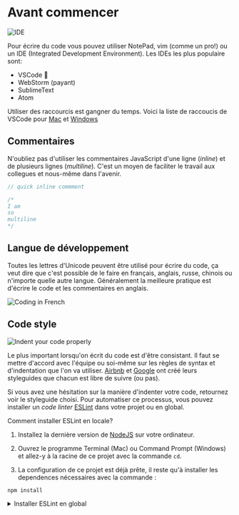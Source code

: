 # Avant commencer

![IDE](http://www.commitstrip.com/wp-content/uploads/2015/04/Strip-Ce-que-le-codeur-detest-dans-lIDE-650-final.jpg)

Pour écrire du code vous pouvez utiliser NotePad, vim (comme un pro!) ou un IDE (Integrated Development Environment).
Les IDEs les plus populaire sont:

+ VSCode 💖
+ WebStorm (payant)
+ SublimeText
+ Atom

Utiliser des raccourcis est gangner du temps. Voici la liste de raccoucis de VSCode pour [Mac](https://code.visualstudio.com/shortcuts/keyboard-shortcuts-macos.pdf) et [Windows](https://code.visualstudio.com/shortcuts/keyboard-shortcuts-windows.pdf)


## Commentaires

N'oubliez pas d'utiliser les commentaires JavaScript d'une ligne (*inline*) et de plusieurs lignes (*multiline*). C'est un moyen de faciliter le travail aux collegues et nous-même dans l'avenir.

```js
// quick inline commment

/*
I am 
so
multiline
*/

```

## Langue de développement

Toutes les lettres d'Unicode peuvent être utilisé pour écrire du code, ça veut dire que c'est possible de le faire en français, anglais, russe, chinois ou n'importe quelle autre langue.
Généralement la meilleure pratique est d'écrire le code et les commentaires en anglais.

![Coding in French](http://www.commitstrip.com/wp-content/uploads/2015/08/Strip-à-la-française-650-final.jpg)


## Code style

![Indent your code properly](http://www.commitstrip.com/wp-content/uploads/2013/02/Strips-Indentation-600-final.jpg)

Le plus important lorsqu'on écrit du code est d'être consistant. Il faut se mettre d'accord avec l'équipe ou soi-même sur les règles de syntax et d'indentation que l'on va utiliser.
[Airbnb](https://github.com/airbnb/javascript) et [Google](https://google.github.io/styleguide/jsguide.html) ont créé leurs styleguides que chacun est libre de suivre (ou pas). 

Si vous avez une hésitation sur la manière d'indenter votre code, retournez voir le styleguide choisi.
Pour automatiser ce processus, vous pouvez installer un *code linter* [ESLint](https://eslint.org/) dans votre projet ou en global.

Comment installer ESLint en locale?

1. Installez la dernière version de [NodeJS](https://nodejs.org/en/download/) sur votre ordinateur.

2. Ouvrez le programme Terminal (Mac) ou Command Prompt (Windows) et allez-y à la racine de ce projet avec la commande `cd`.

3. La configuration de ce projet est déjà prête, il reste qu'à installer les dependences nécessaires avec la commande :
```
npm install
```

<details>
<summary>
Installer ESLint en global
</summary>

Comment [installer ESLint en global](https://medium.com/@davidchristophersally/how-to-set-up-eslint-in-vscode-globally-253f25fbaff9) (pour utiliser les mêmes reglès sur tous vos projets) et l'utiliser avec VSCode?

1. Installez la dernière version de [NodeJS](https://nodejs.org/en/download/) sur votre ordinateur.

2. Installez les modules eslint et les règles Airbnb
```
npm install --global eslint eslint-config-airbnb-base eslint-plugin-import
```

3. Créez le ficher de config ESLint
```
touch .eslintrc
```

4. Ouvrez ce fichier 
<!-- 4.1 Avec vim
```
vi .eslintrc
```
4.2 Ou avec VSCode
Dans VSCode ouvrez [*Command Palette*](https://code.visualstudio.com/docs/getstarted/userinterface#_command-palette) en appuyant Ctrl+Shift+P (Windows) ou (Cmnd+Shift+P) et choisissez "Shell Command: Install 'code' command in PATH command".

Ensuite retournez sur le terminal et exécutez: 
```
code .eslintrc
``` -->

5. Ajoutez ce code dans le ficher et sauvegardez
```json
{
 "extends": "airbnb",
 "env": {
 "node": true,
 "es6": true,
 "browser": true
 },
 "rules": { }
}
```

6. Installez l'extension ESLint dans la partie des [extensions sur VSCode](https://code.visualstudio.com/docs/editor/extension-gallery)
</details>